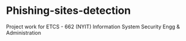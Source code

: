 # Phishing-sites-detection
Project work for ETCS - 662 (NYIT) Information System Security Engg &amp; Administration

